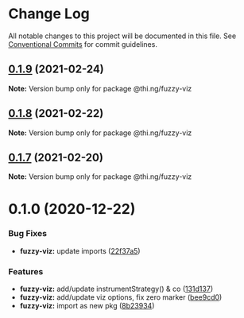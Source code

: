 # Change Log

All notable changes to this project will be documented in this file.
See [Conventional Commits](https://conventionalcommits.org) for commit guidelines.

## [0.1.9](https://github.com/thi-ng/umbrella/compare/@thi.ng/fuzzy-viz@0.1.8...@thi.ng/fuzzy-viz@0.1.9) (2021-02-24)

**Note:** Version bump only for package @thi.ng/fuzzy-viz





## [0.1.8](https://github.com/thi-ng/umbrella/compare/@thi.ng/fuzzy-viz@0.1.7...@thi.ng/fuzzy-viz@0.1.8) (2021-02-22)

**Note:** Version bump only for package @thi.ng/fuzzy-viz





## [0.1.7](https://github.com/thi-ng/umbrella/compare/@thi.ng/fuzzy-viz@0.1.6...@thi.ng/fuzzy-viz@0.1.7) (2021-02-20)

**Note:** Version bump only for package @thi.ng/fuzzy-viz





# 0.1.0 (2020-12-22)


### Bug Fixes

* **fuzzy-viz:** update imports ([22f37a5](https://github.com/thi-ng/umbrella/commit/22f37a526acd6911720100e77ad41029d8799004))


### Features

* **fuzzy-viz:** add/update instrumentStrategy() & co ([131d137](https://github.com/thi-ng/umbrella/commit/131d13776735e3dd222090a6b514bfbe4878d9f2))
* **fuzzy-viz:** add/update viz options, fix zero marker ([bee9cd0](https://github.com/thi-ng/umbrella/commit/bee9cd08b32ce43cc6661146dd87f35db9516559))
* **fuzzy-viz:** import as new pkg ([8b23934](https://github.com/thi-ng/umbrella/commit/8b239347894bf8c7192890151868ecdb1ac3bf2b))

